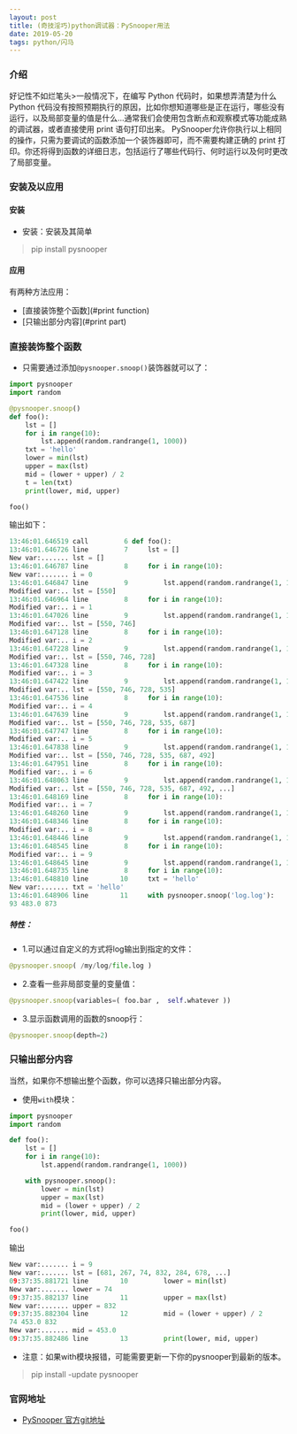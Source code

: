 ```yaml
---
layout: post
title: (奇技淫巧)python调试器：PySnooper用法
date: 2019-05-20
tags: python/闪马
---
```


### 介绍
好记性不如烂笔头>一般情况下，在编写 Python 代码时，如果想弄清楚为什么 Python 代码没有按照预期执行的原因，比如你想知道哪些是正在运行，哪些没有运行，以及局部变量的值是什么...通常我们会使用包含断点和观察模式等功能成熟的调试器，或者直接使用 print 语句打印出来。
PySnooper允许你执行以上相同的操作，只需为要调试的函数添加一个装饰器即可，而不需要构建正确的 print 打印。你还将得到函数的详细日志，包括运行了哪些代码行、何时运行以及何时更改了局部变量。
### 安装及以应用
#### 安装
* 安装：安装及其简单
> pip install pysnooper

#### 应用
有两种方法应用：
* [直接装饰整个函数](#print function)
* [只输出部分内容](#print part)
### <a name="print function"></a>直接装饰整个函数
* 只需要通过添加`@pysnooper.snoop()`装饰器就可以了：

```python
import pysnooper
import random

@pysnooper.snoop()
def foo():
    lst = []
    for i in range(10):
        lst.append(random.randrange(1, 1000))
    txt = 'hello'
    lower = min(lst)
    upper = max(lst)
    mid = (lower + upper) / 2
    t = len(txt)
    print(lower, mid, upper)

foo()
```

输出如下：
```python
13:46:01.646519 call         6 def foo():
13:46:01.646726 line         7     lst = []
New var:....... lst = []
13:46:01.646787 line         8     for i in range(10):
New var:....... i = 0
13:46:01.646847 line         9         lst.append(random.randrange(1, 1000))
Modified var:.. lst = [550]
13:46:01.646964 line         8     for i in range(10):
Modified var:.. i = 1
13:46:01.647026 line         9         lst.append(random.randrange(1, 1000))
Modified var:.. lst = [550, 746]
13:46:01.647128 line         8     for i in range(10):
Modified var:.. i = 2
13:46:01.647228 line         9         lst.append(random.randrange(1, 1000))
Modified var:.. lst = [550, 746, 728]
13:46:01.647328 line         8     for i in range(10):
Modified var:.. i = 3
13:46:01.647422 line         9         lst.append(random.randrange(1, 1000))
Modified var:.. lst = [550, 746, 728, 535]
13:46:01.647536 line         8     for i in range(10):
Modified var:.. i = 4
13:46:01.647639 line         9         lst.append(random.randrange(1, 1000))
Modified var:.. lst = [550, 746, 728, 535, 687]
13:46:01.647747 line         8     for i in range(10):
Modified var:.. i = 5
13:46:01.647838 line         9         lst.append(random.randrange(1, 1000))
Modified var:.. lst = [550, 746, 728, 535, 687, 492]
13:46:01.647951 line         8     for i in range(10):
Modified var:.. i = 6
13:46:01.648063 line         9         lst.append(random.randrange(1, 1000))
Modified var:.. lst = [550, 746, 728, 535, 687, 492, ...]
13:46:01.648169 line         8     for i in range(10):
Modified var:.. i = 7
13:46:01.648260 line         9         lst.append(random.randrange(1, 1000))
13:46:01.648346 line         8     for i in range(10):
Modified var:.. i = 8
13:46:01.648446 line         9         lst.append(random.randrange(1, 1000))
13:46:01.648545 line         8     for i in range(10):
Modified var:.. i = 9
13:46:01.648645 line         9         lst.append(random.randrange(1, 1000))
13:46:01.648735 line         8     for i in range(10):
13:46:01.648810 line        10     txt = 'hello'
New var:....... txt = 'hello'
13:46:01.648906 line        11     with pysnooper.snoop('log.log'):
93 483.0 873
```
##### 特性：
* 1.可以通过自定义的方式将log输出到指定的文件：
```python
@pysnooper.snoop( /my/log/file.log )
```
* 2.查看一些非局部变量的变量值：
```python
@pysnooper.snoop(variables=( foo.bar ,  self.whatever ))
```
* 3.显示函数调用的函数的snoop行：
```python
@pysnooper.snoop(depth=2)
```
### <a name="print part"></a>只输出部分内容
当然，如果你不想输出整个函数，你可以选择只输出部分内容。
* 使用`with`模块：

```python
import pysnooper
import random

def foo():
    lst = []
    for i in range(10):
        lst.append(random.randrange(1, 1000))

    with pysnooper.snoop():
        lower = min(lst)
        upper = max(lst)
        mid = (lower + upper) / 2
        print(lower, mid, upper)

foo()
```

输出
```python
New var:....... i = 9
New var:....... lst = [681, 267, 74, 832, 284, 678, ...]
09:37:35.881721 line        10         lower = min(lst)
New var:....... lower = 74
09:37:35.882137 line        11         upper = max(lst)
New var:....... upper = 832
09:37:35.882304 line        12         mid = (lower + upper) / 2
74 453.0 832
New var:....... mid = 453.0
09:37:35.882486 line        13         print(lower, mid, upper)
```
* 注意：如果with模块报错，可能需要更新一下你的pysnooper到最新的版本。
> pip install -update pysnooper

### 官网地址
* [PySnooper 官方git地址](https://github.com/cool-RR/PySnooper)

